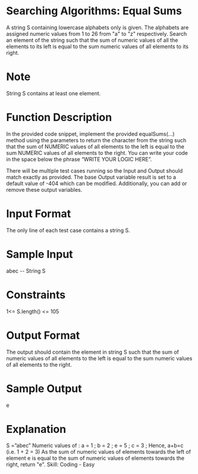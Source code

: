 # Searching Algorithms: Equal Sums

A string S containing lowercase alphabets only is given.
The alphabets are assigned numeric values from 1 to 26 from "a" to "z" respectively.
Search an element of the string such that the sum of numeric values of all the elements to its left is equal to the sum numeric values of all elements to its right.

# Note
String S contains at least one element.

# Function Description
In the provided code snippet, implement the provided equalSums(...) method using the parameters to return the character from the string such that the sum of NUMERIC values of all elements to the left is equal to the sum NUMERIC values of all elements to the right. You can write your code in the space below the phrase “WRITE YOUR LOGIC HERE”.

There will be multiple test cases running so the Input and Output should match exactly as provided.
The base Output variable result is set to a default value of -404 which can be modified. Additionally, you can add or remove these output variables.

# Input Format
The only line of each test case contains a string S.

# Sample Input
abec   -- String S
 
# Constraints
1<= S.length() <= 105

# Output Format
The output should contain the element in string S such that the sum of numeric values of all elements to the left is equal to the sum numeric values of all elements to the right.

# Sample Output
e
 
# Explanation
S =”abec”
Numeric values of :
a = 1 ; b = 2 ; e = 5 ; c = 3 ;
Hence, a+b=c  (i.e. 1 + 2 = 3)
As the sum of numeric values of elements towards the left of element e is equal to the sum of numeric values of elements towards the right, return "e".
Skill: Coding - Easy